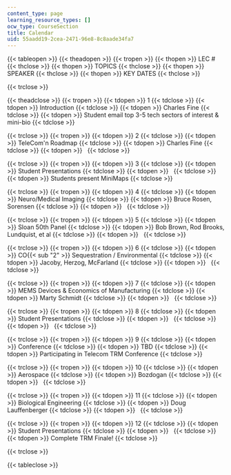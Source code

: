 ```yaml
---
content_type: page
learning_resource_types: []
ocw_type: CourseSection
title: Calendar
uid: 55aadd19-2cea-2471-96e8-8c8aade34fa7
---
```


{{< tableopen >}}
{{< theadopen >}}
{{< tropen >}}
{{< thopen >}}
LEC #
{{< thclose >}}
{{< thopen >}}
TOPICS
{{< thclose >}}
{{< thopen >}}
SPEAKER
{{< thclose >}}
{{< thopen >}}
KEY DATES
{{< thclose >}}

{{< trclose >}}

{{< theadclose >}}
{{< tropen >}}
{{< tdopen >}}
1
{{< tdclose >}}
{{< tdopen >}}
Introduction
{{< tdclose >}}
{{< tdopen >}}
Charles Fine
{{< tdclose >}}
{{< tdopen >}}
Student email top 3-5 tech sectors of interest & mini-bio
{{< tdclose >}}

{{< trclose >}}
{{< tropen >}}
{{< tdopen >}}
2
{{< tdclose >}}
{{< tdopen >}}
TeleCom'n Roadmap
{{< tdclose >}}
{{< tdopen >}}
Charles Fine
{{< tdclose >}}
{{< tdopen >}}
 
{{< tdclose >}}

{{< trclose >}}
{{< tropen >}}
{{< tdopen >}}
3
{{< tdclose >}}
{{< tdopen >}}
Student Presentations
{{< tdclose >}}
{{< tdopen >}}
 
{{< tdclose >}}
{{< tdopen >}}
Students present MiniMaps
{{< tdclose >}}

{{< trclose >}}
{{< tropen >}}
{{< tdopen >}}
4
{{< tdclose >}}
{{< tdopen >}}
Neuro/Medical Imaging
{{< tdclose >}}
{{< tdopen >}}
Bruce Rosen, Sorensen
{{< tdclose >}}
{{< tdopen >}}
 
{{< tdclose >}}

{{< trclose >}}
{{< tropen >}}
{{< tdopen >}}
5
{{< tdclose >}}
{{< tdopen >}}
Sloan 50th Panel
{{< tdclose >}}
{{< tdopen >}}
Bob Brown, Rod Brooks, Lundquist, et al
{{< tdclose >}}
{{< tdopen >}}
 
{{< tdclose >}}

{{< trclose >}}
{{< tropen >}}
{{< tdopen >}}
6
{{< tdclose >}}
{{< tdopen >}}
CO{{< sub "2" >}} Sequestration / Environmental
{{< tdclose >}}
{{< tdopen >}}
Jacoby, Herzog, McFarland
{{< tdclose >}}
{{< tdopen >}}
 
{{< tdclose >}}

{{< trclose >}}
{{< tropen >}}
{{< tdopen >}}
7
{{< tdclose >}}
{{< tdopen >}}
MEMS Devices & Economics of Manufacturing
{{< tdclose >}}
{{< tdopen >}}
Marty Schmidt
{{< tdclose >}}
{{< tdopen >}}
 
{{< tdclose >}}

{{< trclose >}}
{{< tropen >}}
{{< tdopen >}}
8
{{< tdclose >}}
{{< tdopen >}}
Student Presentations
{{< tdclose >}}
{{< tdopen >}}
 
{{< tdclose >}}
{{< tdopen >}}
 
{{< tdclose >}}

{{< trclose >}}
{{< tropen >}}
{{< tdopen >}}
9
{{< tdclose >}}
{{< tdopen >}}
Conference
{{< tdclose >}}
{{< tdopen >}}
TBD
{{< tdclose >}}
{{< tdopen >}}
Participating in Telecom TRM Conference
{{< tdclose >}}

{{< trclose >}}
{{< tropen >}}
{{< tdopen >}}
10
{{< tdclose >}}
{{< tdopen >}}
Aerospace
{{< tdclose >}}
{{< tdopen >}}
Bozdogan
{{< tdclose >}}
{{< tdopen >}}
 
{{< tdclose >}}

{{< trclose >}}
{{< tropen >}}
{{< tdopen >}}
11
{{< tdclose >}}
{{< tdopen >}}
Biological Engineering
{{< tdclose >}}
{{< tdopen >}}
Doug Lauffenberger
{{< tdclose >}}
{{< tdopen >}}
 
{{< tdclose >}}

{{< trclose >}}
{{< tropen >}}
{{< tdopen >}}
12
{{< tdclose >}}
{{< tdopen >}}
Student Presentations
{{< tdclose >}}
{{< tdopen >}}
 
{{< tdclose >}}
{{< tdopen >}}
Complete TRM Finale!
{{< tdclose >}}

{{< trclose >}}

{{< tableclose >}}